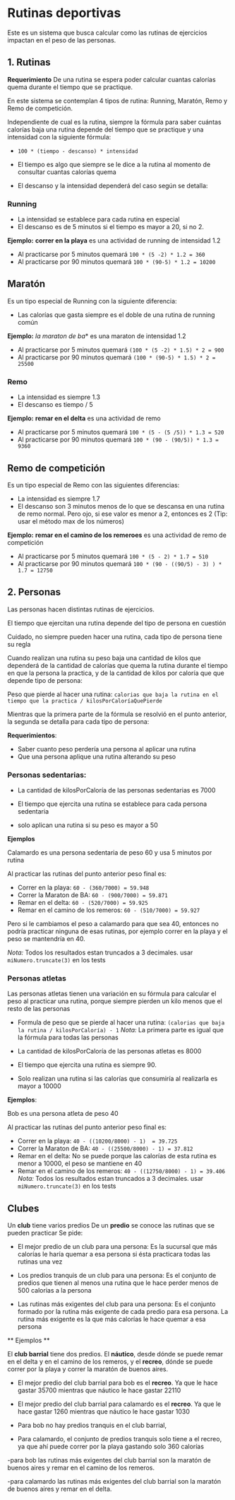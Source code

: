 # Rutinas deportivas

Este es un sistema que busca calcular como las rutinas de ejercicios
impactan en el peso de las personas.


## 1. Rutinas


**Requerimiento** De una rutina se espera poder calcular cuantas calorías quema durante el 
tiempo que se practique.


En este sistema se contemplan 4 tipos de rutina: Running, Maratón, Remo y Remo
de competición.

Independiente de cual es la rutina, siempre la fórmula para saber cuántas
calorías baja una rutina depende del tiempo que se practique  y una intensidad
con la siguiente fórmula:

- `100 * (tiempo - descanso) * intensidad`

- El tiempo es algo que siempre se le dice a la rutina al momento de consultar cuantas calorías quema

- El descanso y la intensidad dependerá del caso según se detalla:


### Running

- La intensidad se establece para cada rutina en especial
- El descanso es de 5 minutos si el tiempo es mayor a 20, si no 2.

**Ejemplo:** **correr en la playa** es una actividad de running de intensidad 1.2
- Al practicarse por 5 minutos quemará `100 * (5 -2) * 1.2 = 360`
- Al practicarse por 90 minutos quemará `100 * (90-5) * 1.2 = 10200`

## Maratón
Es un tipo especial de Running con la siguiente diferencia:

- Las calorías que gasta siempre es el doble de una rutina de running común

**Ejemplo:** *la maraton de ba** es una maraton de intensidad 1.2
- Al practicarse por 5 minutos quemará `(100 * (5 -2) * 1.5) * 2 = 900`
- Al practicarse por 90 minutos quemará `(100 * (90-5) * 1.5) * 2 = 25500`
 
### Remo

- La intensidad es siempre 1.3
- El descanso es tiempo / 5

**Ejemplo:** **remar en el delta** es una actividad de remo 
- Al practicarse por 5 minutos quemará `100 * (5 - (5 /5)) * 1.3 = 520`
- Al practicarse por 90 minutos quemará `100 * (90 - (90/5)) * 1.3 = 9360`

## Remo de competición

Es un tipo especial de Remo con las siguientes diferencias:

- La intensidad es siempre 1.7
- El descanso son 3 minutos menos de lo que se descansa en una rutina de remo normal. Pero
ojo, si ese valor es menor a 2, entonces es 2 (Tip: usar el método max de los números)

**Ejemplo:** **remar en el camino de los remeroes** es una actividad de remo de competición 
- Al practicarse por 5 minutos quemará `100 * (5 - 2) * 1.7 = 510`
- Al practicarse por 90 minutos quemará `100 * (90 - ((90/5) - 3) ) * 1.7 = 12750`


## 2. Personas

Las personas hacen distintas rutinas de ejercicios. 

El tiempo que ejercitan una rutina depende del tipo de persona en cuestión

Cuidado, no siempre pueden hacer una rutina, cada tipo de persona tiene su regla 

Cuando realizan una rutina su peso baja una cantidad de kilos 
que dependerá de la cantidad de calorías que quema la rutina durante el tiempo 
en que la persona la practica, y de la cantidad de kilos por caloría que 
que depende tipo de persona:

Peso que pierde al hacer una rutina: `calorias que baja la rutina en el tiempo que la practica / kilosPorCaloríaQuePierde `

Mientras que la primera parte de la fórmula se resolvió en el punto anterior, la segunda se detalla
para cada tipo de persona:

**Requerimientos**:
- Saber cuanto peso perdería una persona al aplicar una rutina
- Que una persona aplique una rutina alterando su peso
 
### Personas sedentarias:

- La cantidad de kilosPorCaloría de las personas sedentarias es 7000

- El tiempo que ejercita una rutina se establece para cada persona sedentaria

- solo aplican una rutina si su peso es mayor a 50

**Ejemplos**
 
 Calamardo es una persona sedentaria de peso 60 y usa 5 minutos por rutina
 
 
 Al practicar las rutinas del punto anterior peso final es:

  - Correr en la playa: `60 - (360/7000) = 59.948 ` 
  - Correr la Maraton de BA: `60 - (900/7000) = 59.871` 
  - Remar en el delta: `60 - (520/7000) = 59.925`
  - Remar en el camino de los remeros: `60 - (510/7000) = 59.927`
  
  Pero si le cambiamos el peso a calamardo para que sea 40, entonces
  no podría practicar ninguna de esas rutinas, por ejemplo correr en la playa
  y el peso se mantendría en 40.
  
 *Nota:* Todos los resultados estan truncados a 3 decimales. usar `miNumero.truncate(3)` en los tests 

### Personas atletas

Las personas atletas tienen una variación en su fórmula para
calcular el peso al practicar una rutina, porque siempre pierden
un kilo menos que el resto de las personas 

- Formula de peso que se pierde al hacer una rutina: ` (calorias que baja la rutina / kilosPorCaloría) - 1 ` 
*Nota:* La primera parte es igual que la fórmula para todas las personas

- La cantidad de kilosPorCaloría de las personas atletas es 8000

- El tiempo que ejercita una rutina es siempre 90.

- Solo realizan una rutina si las calorías que consumiría al realizarla es mayor a 10000

**Ejemplos**:

Bob es una persona atleta de peso 40 

Al practicar las rutinas del punto anterior peso final es:

  - Correr en la playa: `40 - ((10200/8000) - 1)  = 39.725` 
  - Correr la Maraton de BA: `40 - ((25500/8000) - 1) = 37.812` 
  - Remar en el delta: No se puede porque las calorías de esta rutina es menor a 10000, el peso se mantiene en 40
  - Remar en el camino de los remeros: `40 - ((12750/8000) - 1) = 39.406`
*Nota:* Todos los resultados estan truncados a 3 decimales. usar `miNumero.truncate(3)` en los tests 

## Clubes

Un **club** tiene varios predios
De un **predio** se conoce las rutinas que se pueden practicar
Se pide:

- El mejor predio de un club para una persona: Es la sucursal que más calorías le 
haría quemar a esa persona si ésta practicara todas las rutinas una vez

- Los predios tranquis de un club  para una persona: Es el conjunto de predios que tienen al menos
una rutina que le hace perder menos de 500 calorias a la persona

- Las rutinas más exigentes del club para una persona: Es el conjunto
formado por la rutina más exigente de cada predio para esa persona. La rutina más 
exigente es la que más calorías le hace quemar a esa persona

** Ejemplos ** 
 
El **club barrial** tiene dos predios. El **náutico**, desde dónde
se puede remar en el delta y en el camino de los remeros, y 
el **recreo**, dónde se puede correr por la playa y correr la maratón
de buenos aires.


- El mejor predio del club barrial para bob es el **recreo**. Ya que le
hace gastar 35700 mientras que náutico le hace gastar 22110

- El mejor predio del club barrial para calamardo es el **recreo**. Ya que le
hace gastar 1260 mientras que náutico le hace gastar 1030

- Para bob no hay predios tranquis en el club barrial, 

- Para calamardo, el conjunto de predios tranquis solo tiene a el recreo, ya que ahí puede correr por 
la playa gastando solo 360 calorías 

-para bob las rutinas más exigentes del club barrial
son la maratón de buenos aires y remar en el camino de los remeros.

-para calamardo  las rutinas más exigentes del club barrial
son la maratón de buenos aires y remar en el delta.


